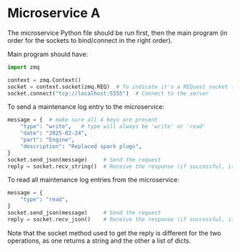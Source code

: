 # Microservice A

The microservice Python file should be run first, then the main program (in order for the sockets to bind/connect in the right order).

Main program should have:

```python
import zmq

context = zmq.Context()
socket = context.socket(zmq.REQ)  # To indicate it's a REQuest socket (as opposed to a REPly socket)
socket.connect("tcp://localhost:5555")  # Connect to the server
```

To send a maintenance log entry to the microservice:

```Python
message = {  # make sure all 4 keys are present
    "type": "write",   # type will always be 'write' or 'read'
    "date": "2025-02-24", 
    "part": "Engine",
    "description": "Replaced spark plugs",
}
socket.send_json(message)     # Send the request
reply = socket.recv_string()  # Receive the response (if successful, it will be 'Logged Successfully')
```

To read all maintenance log entries from the microservice:

```Python
message = {
    "type": "read",
}
socket.send_json(message)     # Send the request
reply = socket.recv_json()    # Receive the response (if successful, it will be a list of dictionaries)
```
Note that the socket method used to get the reply is different for the two operations, as one returns a string and the other a list of dicts.

